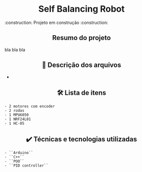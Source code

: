 <h1 align="center"> Self Balancing Robot </h1>
<p> 
    :construction:  Projeto em construção  :construction:
</p>

<h2 align="center">  Resumo do projeto </h2>
<p>
	bla bla bla 
</p>

<h2 align="center">  📁 Descrição dos arquivos </h2>

- 

<h2 align="center">  🛠️ Lista de itens </h2>

	- 2 motores com encoder
	- 2 rodas
	- 1 MPU6050
	- 1 NRF24L01
	- 1 HC-05

<h2 align="center">  ✔️ Técnicas e tecnologias utilizadas </h2>

	- ``Arduino``
	- ``C++``
	- ``POO``
	- ``PID controller``
